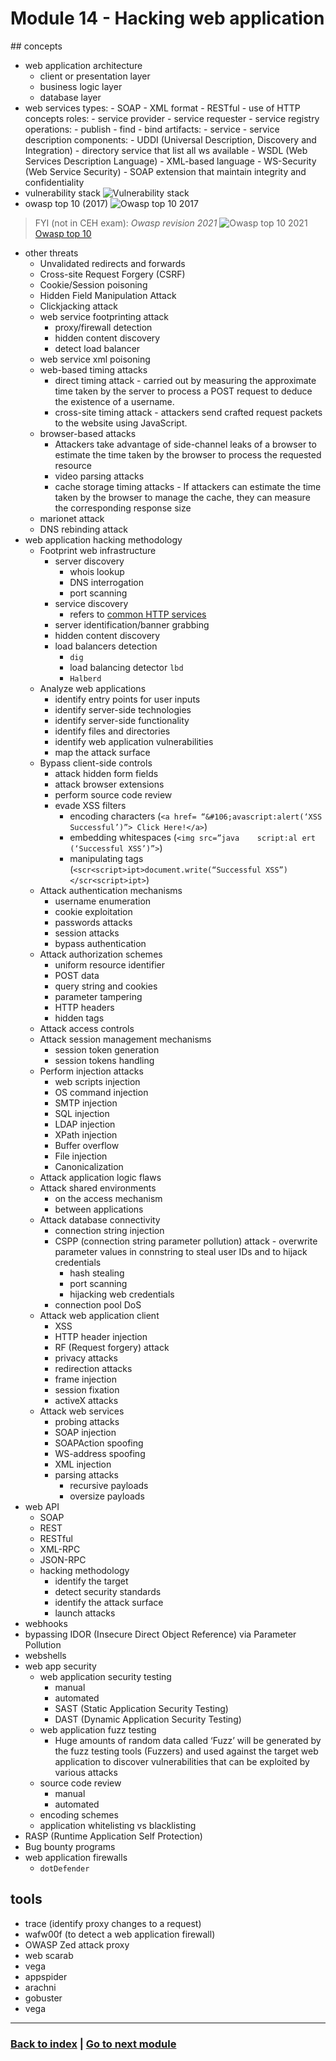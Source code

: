 # Module 14 - Hacking web application

## concepts
- web application architecture
    - client or presentation layer
    - business logic layer
    - database layer
- web services
    types:
        - SOAP
            - XML format
        - RESTful
            - use of HTTP concepts
    roles:
        - service provider
        - service requester
        - service registry
    operations:
        - publish
        - find
        - bind
    artifacts:
        - service
        - service description
    components:
        - UDDI (Universal Description, Discovery and Integration) - directory service that list all ws available
        - WSDL (Web Services Description Language) - XML-based language
        - WS-Security (Web Service Security) - SOAP extension that maintain integrity and confidentiality
- vulnerability stack
    ![Vulnerability stack](assets/vuln_stack.png "Vulnerability stack")
- owasp top 10 (2017)
![Owasp top 10 2017](assets/owasp_top10_2017.png "Owasp top 10 2017")
 > FYI (not in CEH exam): *Owasp revision 2021*
    ![Owasp top 10 2021](assets/owasp_mapping.png "Owasp top 10 2021")
    [Owasp top 10](https://owasp.org/Top10/)

- other threats
    - Unvalidated redirects and forwards
    - Cross-site Request Forgery (CSRF)
    - Cookie/Session poisoning
    - Hidden Field Manipulation Attack
    - Clickjacking attack
    - web service footprinting attack
        - proxy/firewall detection
        - hidden content discovery
        - detect load balancer
    - web service xml poisoning
    - web-based timing attacks
        - direct timing attack - carried out by measuring the approximate time taken by the server to process a POST request to deduce the existence of a username.
        - cross-site timing attack - attackers send crafted request packets to the website using JavaScript.
    - browser-based attacks
        - Attackers take advantage of side-channel leaks of a browser to estimate the time taken by the browser to process the requested resource
        - video parsing attacks
        - cache storage timing attacks - If attackers can estimate the time taken by the browser to manage the cache, they can measure the corresponding response size
    - marionet attack
    - DNS rebinding attack
- web application hacking methodology
    - Footprint web infrastructure 
        - server discovery
            - whois lookup
            - DNS interrogation
            - port scanning
        - service discovery
            - refers to [common HTTP services](../extra/ports.md)
        - server identification/banner grabbing
        - hidden content discovery
        - load balancers detection
            - `dig`
            - load balancing detector `lbd`
            - `Halberd`
    - Analyze web applications 
        - identify entry points for user inputs
        - identify server-side technologies
        - identify server-side functionality
        - identify files and directories
        - identify web application vulnerabilities
        - map the attack surface
    - Bypass client-side controls 
        - attack hidden form fields
        - attack browser extensions
        - perform source code review
        - evade XSS filters
            - encoding characters (`<a href= “&#106;avascript:alert(‘XSS Successful’)”> Click Here!</a>`)
            - embedding whitespaces (`<img src=”java    script:al ert (‘Successful XSS’)”>`)
            - manipulating tags (`<scr<script>ipt>document.write(“Successful XSS”)</scr<script>ipt>`)
    - Attack authentication mechanisms 
        - username enumeration
        - cookie exploitation
        - passwords attacks
        - session attacks
        - bypass authentication
    - Attack authorization schemes 
        - uniform resource identifier
        - POST data
        - query string and cookies
        - parameter tampering
        - HTTP headers
        - hidden tags
    - Attack access controls
    - Attack session management mechanisms 
        - session token generation
        - session tokens handling
    - Perform injection attacks 
        - web scripts injection
        - OS command injection
        - SMTP injection
        - SQL injection
        - LDAP injection
        - XPath injection
        - Buffer overflow
        - File injection
        - Canonicalization
    - Attack application logic flaws 
    - Attack shared environments 
        - on the access mechanism
        - between applications
    - Attack database connectivity 
        - connection string injection
        - CSPP (connection string parameter pollution) attack - overwrite parameter values in connstring to steal user IDs and to hijack credentials
            - hash stealing
            - port scanning
            - hijacking web credentials 
        - connection pool DoS
    - Attack web application client
        - XSS
        - HTTP header injection
        - RF (Request forgery) attack
        - privacy attacks
        - redirection attacks
        - frame injection
        - session fixation
        - activeX attacks
    - Attack web services
        - probing attacks
        - SOAP injection
        - SOAPAction spoofing
        - WS-address spoofing
        - XML injection
        - parsing attacks
            - recursive payloads
            - oversize payloads
- web API
    - SOAP 
    - REST
    - RESTful
    - XML-RPC
    - JSON-RPC
    - hacking methodology
        - identify the target
        - detect security standards
        - identify the attack surface
        - launch attacks
- webhooks
- bypassing IDOR (Insecure Direct Object Reference) via Parameter Pollution
- webshells
- web app security
    - web application security testing
        - manual
        - automated
        - SAST (Static Application Security Testing)
        - DAST (Dynamic Application Security Testing)
    - web application fuzz testing
        - Huge amounts of random data called ‘Fuzz’ will be generated by the fuzz testing tools (Fuzzers) and used against the target web application to discover vulnerabilities that can be exploited by various attacks
    - source code review
        - manual
        - automated
    - encoding schemes
    - application whitelisting vs blacklisting
- RASP (Runtime Application Self Protection)
- Bug bounty programs
- web application firewalls
    - `dotDefender`
    
## tools
- trace (identify proxy changes to a request)
- wafw00f (to detect a web application firewall)
- OWASP Zed attack proxy
- web scarab
- vega
- appspider
- arachni
- gobuster
- vega

---
### [Back to index](../README.md) | [Go to next module](15.md)